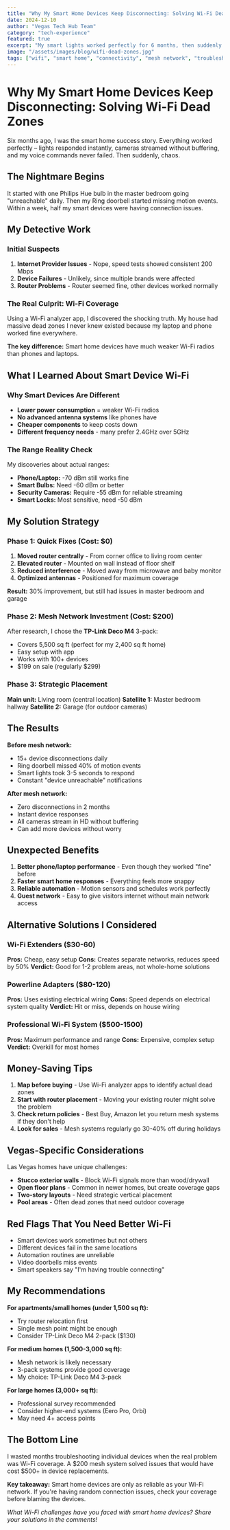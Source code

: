 ```yaml
---
title: "Why My Smart Home Devices Keep Disconnecting: Solving Wi-Fi Dead Zones"
date: 2024-12-10
author: "Vegas Tech Hub Team"
category: "tech-experience"
featured: true
excerpt: "My smart lights worked perfectly for 6 months, then suddenly started going offline daily. Here's how I discovered and fixed my Wi-Fi dead zone problem."
image: "/assets/images/blog/wifi-dead-zones.jpg"
tags: ["wifi", "smart home", "connectivity", "mesh network", "troubleshooting"]
---
```


# Why My Smart Home Devices Keep Disconnecting: Solving Wi-Fi Dead Zones

Six months ago, I was the smart home success story. Everything worked perfectly – lights responded instantly, cameras streamed without buffering, and my voice commands never failed. Then suddenly, chaos.

## The Nightmare Begins

It started with one Philips Hue bulb in the master bedroom going "unreachable" daily. Then my Ring doorbell started missing motion events. Within a week, half my smart devices were having connection issues.

## My Detective Work

### Initial Suspects
1. **Internet Provider Issues** - Nope, speed tests showed consistent 200 Mbps
2. **Device Failures** - Unlikely, since multiple brands were affected
3. **Router Problems** - Router seemed fine, other devices worked normally

### The Real Culprit: Wi-Fi Coverage

Using a Wi-Fi analyzer app, I discovered the shocking truth. My house had massive dead zones I never knew existed because my laptop and phone worked fine everywhere.

**The key difference:** Smart home devices have much weaker Wi-Fi radios than phones and laptops.

## What I Learned About Smart Device Wi-Fi

### Why Smart Devices Are Different
- **Lower power consumption** = weaker Wi-Fi radios
- **No advanced antenna systems** like phones have
- **Cheaper components** to keep costs down
- **Different frequency needs** - many prefer 2.4GHz over 5GHz

### The Range Reality Check
My discoveries about actual ranges:
- **Phone/Laptop:** -70 dBm still works fine
- **Smart Bulbs:** Need -60 dBm or better
- **Security Cameras:** Require -55 dBm for reliable streaming
- **Smart Locks:** Most sensitive, need -50 dBm

## My Solution Strategy

### Phase 1: Quick Fixes (Cost: $0)
1. **Moved router centrally** - From corner office to living room center
2. **Elevated router** - Mounted on wall instead of floor shelf
3. **Reduced interference** - Moved away from microwave and baby monitor
4. **Optimized antennas** - Positioned for maximum coverage

**Result:** 30% improvement, but still had issues in master bedroom and garage

### Phase 2: Mesh Network Investment (Cost: $200)
After research, I chose the **TP-Link Deco M4** 3-pack:
- Covers 5,500 sq ft (perfect for my 2,400 sq ft home)
- Easy setup with app
- Works with 100+ devices
- $199 on sale (regularly $299)

### Phase 3: Strategic Placement
**Main unit:** Living room (central location)
**Satellite 1:** Master bedroom hallway
**Satellite 2:** Garage (for outdoor cameras)

## The Results

**Before mesh network:**
- 15+ device disconnections daily
- Ring doorbell missed 40% of motion events
- Smart lights took 3-5 seconds to respond
- Constant "device unreachable" notifications

**After mesh network:**
- Zero disconnections in 2 months
- Instant device responses
- All cameras stream in HD without buffering
- Can add more devices without worry

## Unexpected Benefits

1. **Better phone/laptop performance** - Even though they worked "fine" before
2. **Faster smart home responses** - Everything feels more snappy
3. **Reliable automation** - Motion sensors and schedules work perfectly
4. **Guest network** - Easy to give visitors internet without main network access

## Alternative Solutions I Considered

### Wi-Fi Extenders ($30-60)
**Pros:** Cheap, easy setup
**Cons:** Creates separate networks, reduces speed by 50%
**Verdict:** Good for 1-2 problem areas, not whole-home solutions

### Powerline Adapters ($80-120)
**Pros:** Uses existing electrical wiring
**Cons:** Speed depends on electrical system quality
**Verdict:** Hit or miss, depends on house wiring

### Professional Wi-Fi System ($500-1500)
**Pros:** Maximum performance and range
**Cons:** Expensive, complex setup
**Verdict:** Overkill for most homes

## Money-Saving Tips

1. **Map before buying** - Use Wi-Fi analyzer apps to identify actual dead zones
2. **Start with router placement** - Moving your existing router might solve the problem
3. **Check return policies** - Best Buy, Amazon let you return mesh systems if they don't help
4. **Look for sales** - Mesh systems regularly go 30-40% off during holidays

## Vegas-Specific Considerations

Las Vegas homes have unique challenges:
- **Stucco exterior walls** - Block Wi-Fi signals more than wood/drywall
- **Open floor plans** - Common in newer homes, but create coverage gaps
- **Two-story layouts** - Need strategic vertical placement
- **Pool areas** - Often dead zones that need outdoor coverage

## Red Flags That You Need Better Wi-Fi

- Smart devices work sometimes but not others
- Different devices fail in the same locations
- Automation routines are unreliable
- Video doorbells miss events
- Smart speakers say "I'm having trouble connecting"

## My Recommendations

**For apartments/small homes (under 1,500 sq ft):**
- Try router relocation first
- Single mesh point might be enough
- Consider TP-Link Deco M4 2-pack ($130)

**For medium homes (1,500-3,000 sq ft):**
- Mesh network is likely necessary
- 3-pack systems provide good coverage
- My choice: TP-Link Deco M4 3-pack

**For large homes (3,000+ sq ft):**
- Professional survey recommended
- Consider higher-end systems (Eero Pro, Orbi)
- May need 4+ access points

## The Bottom Line

I wasted months troubleshooting individual devices when the real problem was Wi-Fi coverage. A $200 mesh system solved issues that would have cost $500+ in device replacements.

**Key takeaway:** Smart home devices are only as reliable as your Wi-Fi network. If you're having random connection issues, check your coverage before blaming the devices.

*What Wi-Fi challenges have you faced with smart home devices? Share your solutions in the comments!*